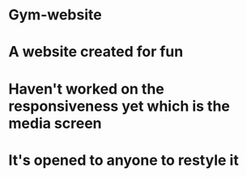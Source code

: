 # Gym-website

# A website created for fun
# Haven't worked on the responsiveness yet which is the media screen
# It's opened to anyone to restyle it
